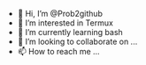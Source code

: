 - 👋 Hi, I’m @Prob2github
- 👀 I’m interested in Termux
- 🌱 I’m currently learning bash
- 💞️ I’m looking to collaborate on ...
- 📫 How to reach me ...

<!---
Prob2github/Prob2github is a ✨ special ✨ repository because its `README.md` (this file) appears on your GitHub profile.
You can click the Preview link to take a look at your changes.
--->
